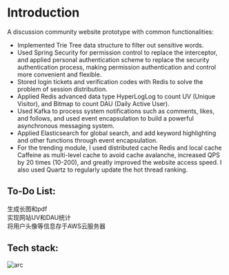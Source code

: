 # Introduction
A discussion community website prototype with common functionalities:   

- Implemented Trie Tree data structure to filter out sensitive words.  
- Used Spring Security for permission control to replace the interceptor, and applied personal authentication scheme to replace the security authentication process, making permission authentication and control more convenient and flexible.  
- Stored login tickets and verification codes with Redis to solve the problem of session distribution.  
- Applied Redis advanced data type HyperLogLog to count UV (Unique Visitor), and Bitmap to count DAU (Daily Active User).  
- Used Kafka to process system notifications such as comments, likes, and follows, and used event encapsulation to build a powerful asynchronous messaging system.
- Applied Elasticsearch for global search, and add keyword highlighting and other functions through event encapsulation.
- For the trending module, I used distributed cache Redis and local cache Caffeine as multi-level cache to avoid cache avalanche, increased QPS by 20 times (10-200), and greatly improved the website access speed. I also used Quartz to regularly update the hot thread ranking.

## To-Do List:
生成长图和pdf    
实现网站UV和DAU统计    
将用户头像等信息存于AWS云服务器  

## Tech stack:
![arc](https://github.com/user-attachments/assets/e41b1268-797f-40fc-a77f-785624987894)





